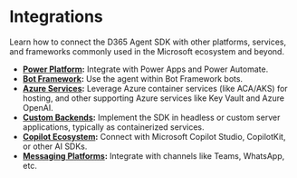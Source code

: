 # Integrations

Learn how to connect the D365 Agent SDK with other platforms, services, and frameworks commonly used in the Microsoft ecosystem and beyond.

*   **[Power Platform](./power-platform.md):** Integrate with Power Apps and Power Automate.
*   **[Bot Framework](./bot-framework.md):** Use the agent within Bot Framework bots.
*   **[Azure Services](./azure-services.md):** Leverage Azure container services (like ACA/AKS) for hosting, and other supporting Azure services like Key Vault and Azure OpenAI.
*   **[Custom Backends](./custom-backends.md):** Implement the SDK in headless or custom server applications, typically as containerized services.
*   **[Copilot Ecosystem](./copilot-ecosystem.md):** Connect with Microsoft Copilot Studio, CopilotKit, or other AI SDKs.
*   **[Messaging Platforms](./messaging-platforms.md):** Integrate with channels like Teams, WhatsApp, etc.
